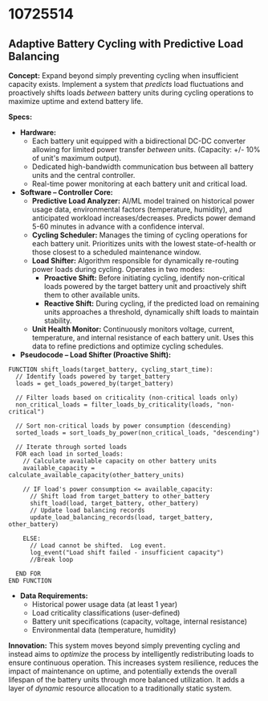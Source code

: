 # 10725514

## Adaptive Battery Cycling with Predictive Load Balancing

**Concept:** Expand beyond simply preventing cycling when insufficient capacity exists. Implement a system that *predicts* load fluctuations and proactively shifts loads *between* battery units during cycling operations to maximize uptime and extend battery life.

**Specs:**

*   **Hardware:**
    *   Each battery unit equipped with a bidirectional DC-DC converter allowing for limited power transfer *between* units. (Capacity: +/- 10% of unit's maximum output).
    *   Dedicated high-bandwidth communication bus between all battery units and the central controller.
    *   Real-time power monitoring at each battery unit and critical load.
*   **Software – Controller Core:**
    *   **Predictive Load Analyzer:** AI/ML model trained on historical power usage data, environmental factors (temperature, humidity), and anticipated workload increases/decreases. Predicts power demand 5-60 minutes in advance with a confidence interval.
    *   **Cycling Scheduler:**  Manages the timing of cycling operations for each battery unit. Prioritizes units with the lowest state-of-health or those closest to a scheduled maintenance window.
    *   **Load Shifter:**  Algorithm responsible for dynamically re-routing power loads during cycling. Operates in two modes:
        *   **Proactive Shift:** Before initiating cycling, identify non-critical loads powered by the target battery unit and proactively shift them to other available units.
        *   **Reactive Shift:**  During cycling, if the predicted load on remaining units approaches a threshold, dynamically shift loads to maintain stability.
    *   **Unit Health Monitor:** Continuously monitors voltage, current, temperature, and internal resistance of each battery unit. Uses this data to refine predictions and optimize cycling schedules.
*   **Pseudocode – Load Shifter (Proactive Shift):**

```
FUNCTION shift_loads(target_battery, cycling_start_time):
  // Identify loads powered by target_battery
  loads = get_loads_powered_by(target_battery)

  // Filter loads based on criticality (non-critical loads only)
  non_critical_loads = filter_loads_by_criticality(loads, "non-critical")

  // Sort non-critical loads by power consumption (descending)
  sorted_loads = sort_loads_by_power(non_critical_loads, "descending")

  // Iterate through sorted loads
  FOR each load in sorted_loads:
    // Calculate available capacity on other battery units
    available_capacity = calculate_available_capacity(other_battery_units)

    // IF load's power consumption <= available_capacity:
      // Shift load from target_battery to other_battery
      shift_load(load, target_battery, other_battery)
      // Update load balancing records
      update_load_balancing_records(load, target_battery, other_battery)

    ELSE:
      // Load cannot be shifted.  Log event.
      log_event("Load shift failed - insufficient capacity")
      //Break loop

  END FOR
END FUNCTION
```

*   **Data Requirements:**
    *   Historical power usage data (at least 1 year)
    *   Load criticality classifications (user-defined)
    *   Battery unit specifications (capacity, voltage, internal resistance)
    *   Environmental data (temperature, humidity)

**Innovation:** This system moves beyond simply preventing cycling and instead aims to *optimize* the process by intelligently redistributing loads to ensure continuous operation. This increases system resilience, reduces the impact of maintenance on uptime, and potentially extends the overall lifespan of the battery units through more balanced utilization. It adds a layer of *dynamic* resource allocation to a traditionally static system.